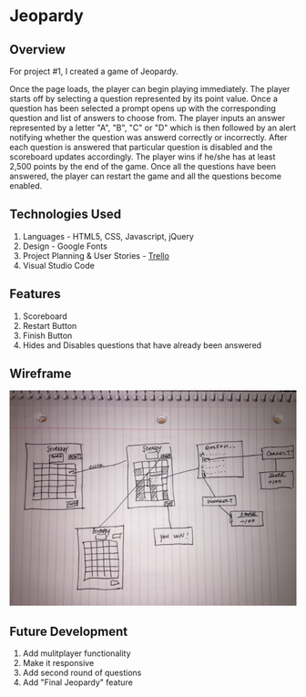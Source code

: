 # Jeopardy

## Overview

For project #1, I created a game of Jeopardy.

Once the page loads, the player can begin playing immediately. The player starts off by selecting a question represented by its point value. Once a question has been selected a prompt opens up with the corresponding question and list of answers to choose from. The player inputs  an answer represented by a letter "A", "B", "C" or "D" which is then followed by an alert notifying whether the question was answerd correctly or incorrectly. After each question is answered that particular question is disabled and the scoreboard updates accordingly. The player wins if he/she has at least 2,500 points by the end of the game. Once all the questions have been answered, the player can restart the game and all the questions become enabled.

## Technologies Used

1. Languages - HTML5, CSS, Javascript, jQuery
2. Design - Google Fonts
3. Project Planning & User Stories - [Trello](https://trello.com/b/3Nr1vPfJ/wdi-project-1)
4. Visual Studio Code

## Features

1. Scoreboard
2. Restart Button
3. Finish Button
4. Hides and Disables questions that have already been answered

## Wireframe

![alt text](https://github.com/cpak125/WDI-Project-1/blob/master/wireframe.jpg)

## Future Development

1. Add mulitplayer functionality
2. Make it responsive
3. Add second round of questions
4. Add "Final Jeopardy" feature